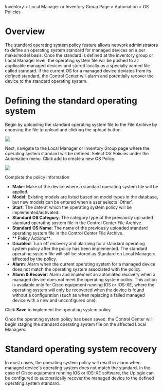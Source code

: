 <!-- 5.5.3 -->

<div class='ucc' />Inventory > Local Manager or Inventory Group Page > Automation > OS Policies</div>

# Overview

The standard operating system policy feature allows network administrators to define an operating system standard for managed devices on a per make/model basis. Once the standard is defined at the inventory group or Local Manager level, the operating system file will be pushed to all applicable managed devices and stored locally as a specially named file called standard. If the current OS for a managed device deviates from its defined standard, the Control Center will alarm and potentially recover the device to the standard operating system.

# Defining the standard operating system

Begin by uploading the standard operating system file to the File Archive by choosing the file to upload and clicking the upload button.

![](http://uplogix.com/support/docs/img/UCC-OS-Policies-01.jpg)
 
Next, navigate to the Local Manager or Inventory Group page where the operating system standard will be defined. Select OS Policies under the Automation menu. Click add to create a new OS Policy.
 
![](http://uplogix.com/support/docs/img/UCC-OS-Policies-02.jpg)

Complete the policy information:
- **Make**: Make of the device where a standard operating system file will be applied.
- **Model**: Existing models are listed based on model types in the database, but new models can be entered when a user selects 'Other'.
- **Start**: The date at which the operating system policy will be implemented/activated.
- **Standard OS Category**: The category type of the previously uploaded standard operating system file in the Control Center File Archive.
- **Standard OS Name**: The name of the previously uploaded standard operating system file in the Control Center File Archive.
- ** Policy Actions**:
 - **Disabled**: Turn off recovery and alarming for a standard operating system policy after the policy has been implemented. The standard operating system file will still be stored as Standard on Local Managers affected by the policy.
 - **Alarm**: Alarm when the current operating system for a managed device does not match the operating system associated with the policy.
 - **Alarm & Recover**: Alarm and implement an automated recovery when a managed device does not meet the operating system policy. This action is available only for Cisco equipment running IOS or IOS-XE, where the operating system will only be recovered when the device is found without a configuration (such as when replacing a failed managed device with a new and unconfigured one).

Click **Save** to implement the operating system policy.

Once the operating system policy has been saved, the Control Center will begin staging the standard operating system file on the affected Local Managers.

# Standard operating system recovery

In most cases, the operating system policy will result in alarm when managed device's operating system does not match the standard. In the case of Cisco equipment running IOS or IOS-XE software, the Uplogix can be configured to automatically recover the managed device to the defined operating system standard.